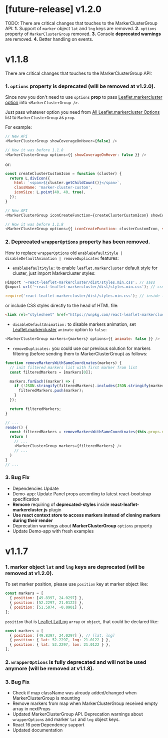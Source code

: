 # [future-release] v1.2.0
TODO: There are critical changes that touches to the MarkerClusterGroup API:
**1.** Support of `marker` object `lat` and `lng` keys are removed.
**2.** `options` property of `MarkerClusterGroup` removed.
**3.** Console **deprecated warnings** are removed.
**4.** Better handling on events.

# v1.1.8
There are critical changes that touches to the MarkerClusterGroup API:

### **1.** `options` property is deprecated (will be removed at v1.2.0).
Since now you don't need to use `options` **prop** to pass [Leaflet.markercluster option](https://github.com/Leaflet/Leaflet.markercluster#all-options) into `<MarkerClusterGroup />`.

Just pass whatever option you need from [All Leaflet.markercluster Options](https://github.com/Leaflet/Leaflet.markercluster#all-options)
list to `MarkerClusterGroup` as `prop`.

For example:
```javascript
// New API
<MarkerClusterGroup showCoverageOnHover={false} />

// How it was before 1.1.8
<MarkerClusterGroup options={{ showCoverageOnHover: false }} />
```
or:
```javascript
const createClusterCustomIcon = function (cluster) {
  return L.divIcon({
    html: `<span>${cluster.getChildCount()}</span>`,
    className: 'marker-cluster-custom',
    iconSize: L.point(40, 40, true),
  });
}

// New API
<MarkerClusterGroup iconCreateFunction={createClusterCustomIcon} showCoverageOnHover={false} />

// How it was before 1.1.8
<MarkerClusterGroup options={{ iconCreateFunction: clusterCustomIcon, showCoverageOnHover: false }} />
```

### **2.** Deprecated `wrapperOptions` property has been removed.
How to replace `wrapperOptions` old `enableDefaultStyle | disableDefaultAnimation | removeDuplicates` features:
- `enableDefaultStyle:` to enable `leaflet.markercluster` default style for cluster,
just import Markercluster styles:
```javascript
@import '~react-leaflet-markercluster/dist/styles.min.css'; // sass
@import url('~react-leaflet-markercluster/dist/styles.min.css'); // css

require('react-leaflet-markercluster/dist/styles.min.css'); // inside .js file
```
or include CSS styles directly to the head of HTML file:
```html
<link rel="stylesheet" href="https://unpkg.com/react-leaflet-markercluster/dist/styles.min.css" />
```
- `disableDefaultAnimation:` to disable markers animation, set [Leaflet.markercluster](https://github.com/Leaflet/Leaflet.markercluster/#enabled-by-default-boolean-options)
`animate` option to `false`:
```javascript
<MarkerClusterGroup markers={markers} options={{ animate: false }} />
```
- `removeDuplicates:` you could use our previous solution for markers filtering
(before sending them to MarkerClusterGroup) as follows:
```javascript
function removeMarkersWithSameCoordinates(markers) {
  // init filtered markers list with first marker from list
  const filteredMarkers = [markers[0]];

  markers.forEach((marker) => {
    if (!JSON.stringify(filteredMarkers).includes(JSON.stringify(marker))) {
      filteredMarkers.push(marker);
    }
  });

  return filteredMarkers;
}

// ...
render() {
  const filteredMarkers = removeMarkersWithSameCoordinates(this.props.markers);
  return (
    // ...
    <MarkerClusterGroup markers={filteredMarkers} />
    // ...
  )
}
// ...
```

### **3.** Bug Fix
- Dependencies Update
- Demo-app: Update Panel props according to latest react-bootstrap specification
- **Remove** requiring of **deprecated-styles** inside **react-leaflet-markercluster.js** plugin
- **Use react context store to access markers instead of cloning markers during their render**
- Deprecation warnings about **MarkerClusterGroup** `options` property
- Update Demo-app with fresh examples

# v1.1.7
### **1.** marker object `lat` and `lng` keys are deprecated (will be removed at v1.2.0).
To set marker position, please use `position` key at marker object like:
```javascript
const markers = [
  { position: [49.8397, 24.0297] },
  { position: [52.2297, 21.0122] },
  { position: [51.5074, -0.0901] },
];
```
`position` that is [Leaflet.LatLng](http://leafletjs.com/reference-1.2.0.html#latlng)
`array` or `object`, that could be declared like:
```javascript
const markers = [
  { position: [49.8397, 24.0297] }, // [lat, lng]
  { position: { lat: 52.2297, lng: 21.0122 } },
  { position: { lat: 52.2297, lon: 21.0122 } },
];
```

### **2.** `wrapperOptions` is fully deprecated and will not be used anymore (will be removed at v1.1.8).

### **3.** Bug Fix
- Check if map className was already added/changed when MarkerClusterGroup is mounting
- Remove markers from map when MarkerClusterGroup received empty array in nextProps
- Updated MarkerClusterGroup API. Deprecation warnings about `wrapperOptions`
  and marker `lat` and `lng` object keys.
- React 16 peerDependency support
- Updated documentation
